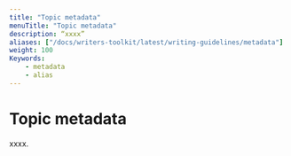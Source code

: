 ```yaml
---
title: "Topic metadata"
menuTitle: "Topic metadata"
description: “xxxx”
aliases: ["/docs/writers-toolkit/latest/writing-guidelines/metadata"]
weight: 100
Keywords:
    - metadata
    - alias
---
```


# Topic metadata

xxxx.